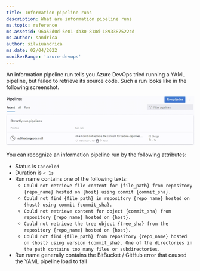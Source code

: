 ```yaml
---
title: Information pipeline runs
description: What are information pipeline runs
ms.topic: reference
ms.assetid: 96a52d0d-5e01-4b30-818d-1893387522cd
ms.author: sandrica
author: silviuandrica
ms.date: 02/04/2022
monikerRange: 'azure-devops'
---
```


An information pipeline run tells you Azure DevOps tried running a YAML pipeline, but failed to retrieve its source code. Such a run looks like in the following screenshot. 

![information pipeline run](../process/media/pipeline-information-run.png)

You can recognize an information pipeline run by the following attributes:
- Status is `Canceled`
- Duration is `< 1s`
- Run name contains one of the following texts:
    - `Could not retrieve file content for {file_path} from repository {repo_name} hosted on {host} using commit {commit_sha}.`
    - `Could not find {file_path} in repository {repo_name} hosted on {host} using commit {commit_sha}.`
    - `Could not retrieve content for object {commit_sha} from repository {repo_name} hosted on {host}.`
    - `Could not retrieve the tree object {tree_sha} from the repository {repo_name} hosted on {host}.`
    - `Could not find {file_path} from repository {repo_name} hosted on {host} using version {commit_sha}. One of the directories in the path contains too many files or subdirectories.`
- Run name generally contains the BitBucket / GitHub error that caused the YAML pipeline load to fail
